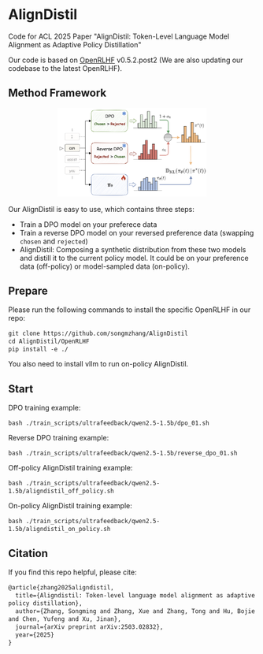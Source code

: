 # AlignDistil
Code for ACL 2025 Paper "AlignDistil: Token-Level Language Model Alignment as Adaptive Policy Distillation"

Our code is based on [OpenRLHF](https://github.com/OpenRLHF/OpenRLHF) v0.5.2.post2 (We are also updating our codebase to the latest OpenRLHF).

## Method Framework
<div align="center">
    <img src="images/framework.png" alt="alignDistil framework" width="60%">
</div>
<!-- ![figure](images/method.png) -->

Our AlignDistil is easy to use, which contains three steps:
- Train a DPO model on your preferece data
- Train a reverse DPO model on your reversed preference data (swapping `chosen` and `rejected`)
- AlignDistil: Composing a synthetic distribution from these two models and distill it to the current policy model.
It could be on your preference data (off-policy) or model-sampled data (on-policy).

## Prepare
Please run the following commands to install the specific OpenRLHF in our repo:
```shell
git clone https://github.com/songmzhang/AlignDistil
cd AlignDistil/OpenRLHF
pip install -e ./
```
You also need to install vllm to run on-policy AlignDistil.

## Start
DPO training example:
```shell
bash ./train_scripts/ultrafeedback/qwen2.5-1.5b/dpo_01.sh
```

Reverse DPO training example:
```shell
bash ./train_scripts/ultrafeedback/qwen2.5-1.5b/reverse_dpo_01.sh
```

Off-policy AlignDistil training example:
```shell
bash ./train_scripts/ultrafeedback/qwen2.5-1.5b/aligndistil_off_policy.sh
```

On-policy AlignDistil training example:
```shell
bash ./train_scripts/ultrafeedback/qwen2.5-1.5b/aligndistil_on_policy.sh
```

## Citation
If you find this repo helpful, please cite:
```text
@article{zhang2025aligndistil,
  title={Aligndistil: Token-level language model alignment as adaptive policy distillation},
  author={Zhang, Songming and Zhang, Xue and Zhang, Tong and Hu, Bojie and Chen, Yufeng and Xu, Jinan},
  journal={arXiv preprint arXiv:2503.02832},
  year={2025}
}
```